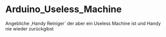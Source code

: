# Arduino_Useless_Machine
Angebliche ,Handy Reiniger´ der aber ein Useless Machine ist und Handy nie wieder zurückgibst
